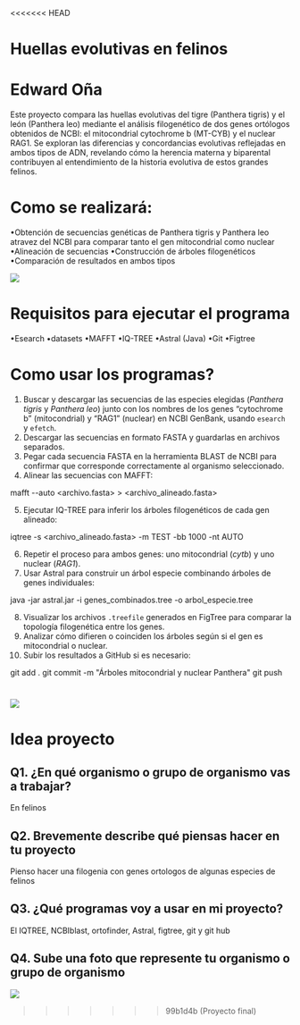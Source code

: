 <<<<<<< HEAD

# Huellas evolutivas en felinos

# Edward Oña

Este proyecto compara las huellas evolutivas del tigre (Panthera tigris) y el león (Panthera leo) mediante el análisis filogenético de dos genes ortólogos obtenidos de NCBI:
el mitocondrial cytochrome b (MT-CYB) y el nuclear RAG1. Se exploran las diferencias y concordancias evolutivas reflejadas en ambos tipos de ADN, revelando cómo la herencia
materna y biparental contribuyen al entendimiento de la historia evolutiva de estos grandes felinos.
# Como se realizará:
•Obtención de secuencias genéticas de Panthera tigris y Panthera leo atravez del NCBI para comparar tanto el gen mitocondrial como nuclear
•Alineación de secuencias
•Construcción de árboles filogenéticos
•Comparación de resultados en ambos tipos

![ ](https://cdn.pixabay.com/photo/2018/01/09/10/56/animal-3071324_1280.jpg)

# Requisitos para ejecutar el programa
•Esearch
•datasets
•MAFFT
•IQ-TREE
•Astral (Java)
•Git
•Figtree

# Como usar los programas?
1. Buscar y descargar las secuencias de las especies elegidas (*Panthera tigris* y *Panthera leo*) junto con los nombres de los genes “cytochrome b” (mitocondrial) y “RAG1” (nuclear) en NCBI GenBank, usando `esearch` y `efetch`.
2. Descargar las secuencias en formato FASTA y guardarlas en archivos separados.
3. Pegar cada secuencia FASTA en la herramienta BLAST de NCBI para confirmar que corresponde correctamente al organismo seleccionado.
4. Alinear las secuencias con MAFFT:

mafft --auto <archivo.fasta> > <archivo_alineado.fasta>

5. Ejecutar IQ-TREE para inferir los árboles filogenéticos de cada gen alineado:

iqtree -s <archivo_alineado.fasta> -m TEST -bb 1000 -nt AUTO

6. Repetir el proceso para ambos genes: uno mitocondrial (*cytb*) y uno nuclear (*RAG1*).
7. Usar Astral para construir un árbol especie combinando árboles de genes individuales:

java -jar astral.jar -i genes_combinados.tree -o arbol_especie.tree

8. Visualizar los archivos `.treefile` generados en FigTree para comparar la topología filogenética entre los genes.
9. Analizar cómo difieren o coinciden los árboles según si el gen es mitocondrial o nuclear.
10. Subir los resultados a GitHub si es necesario:

git add .
git commit -m "Árboles mitocondrial y nuclear Panthera"
git push


![ ](https://www.petdarling.com/wp-content/uploads/2020/11/felinos-salvajes.jpg)
=======
# Idea proyecto

## Q1. ¿En qué organismo o grupo de organismo vas a trabajar?
En felinos

## Q2. Brevemente describe qué piensas hacer en tu proyecto
Pienso hacer una filogenia con genes ortologos de algunas especies de felinos

## Q3. ¿Qué programas voy a usar en mi proyecto?
El IQTREE, NCBIblast, ortofinder, Astral, figtree, git y git hub

## Q4. Sube una foto que represente tu organismo o grupo de organismo
![ ](https://www.petdarling.com/wp-content/uploads/2020/11/felinos-salvajes.jpg)

>>>>>>> 99b1d4b (Proyecto final)
